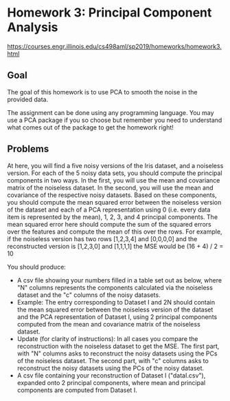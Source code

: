 # Homework 3: Principal Component Analysis
 
https://courses.engr.illinois.edu/cs498aml/sp2019/homeworks/homework3.html

## Goal
The goal of this homework is to use PCA to smooth the noise in the provided data. 

The assignment can be done using any programming language. You may use a PCA package if you so choose but remember you need to understand what comes out of the package to get the homework right!

## Problems

At here, you will find a five noisy versions of the Iris dataset, and a noiseless version. For each of the 5 noisy data sets, you should compute the principal components in two ways. In the first, you will use the mean and covariance matrix of the noiseless dataset. In the second, you will use the mean and covariance of the respective noisy datasets. Based on these components, you should compute the mean squared error between the noiseless version of the dataset and each of a PCA representation using 0 (i.e. every data item is represented by the mean), 1, 2, 3, and 4 principal components. The mean squared error here should compute the sum of the squared errors over the features and compute the mean of this over the rows. For example, if the noiseless version has two rows [1,2,3,4] and [0,0,0,0] and the reconstructed version is [1,2,3,0] and [1,1,1,1] the MSE would be (16 + 4) / 2 = 10

You should produce:

- A csv file showing your numbers filled in a table set out as below, where "N" columns represents the components calculated via the noiseless dataset and the "c" columns of the noisy datasets.
- Example: The entry corresponding to Dataset I and 2N should contain the mean squared error between the noiseless version of the dataset and the PCA representation of Dataset I, using 2 principal components computed from the mean and covariance matrix of the noiseless dataset.
- Update (for clarity of instructions): In all cases you compare the reconstruction with the noiseless dataset to get the MSE. 
The first part, with "N" columns asks to reconstruct the noisy datasets using the PCs of the noiseless dataset. 
The second part, with "c" columns asks to reconstruct the noisy datasets using the PCs of the noisy dataset.
- A csv file containing your reconstruction of Dataset I ("dataI.csv"), expanded onto 2 principal components, where mean and principal components are computed from Dataset I.
